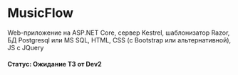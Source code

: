 # MusicFlow

Web-приложение на ASP.NET Core, сервер Kestrel, шаблонизатор Razor, БД Postgresql или MS SQL, HTML, CSS (с Bootstrap или альтернативной), JS с JQuery

#### Статус: Ожидание ТЗ от Dev2